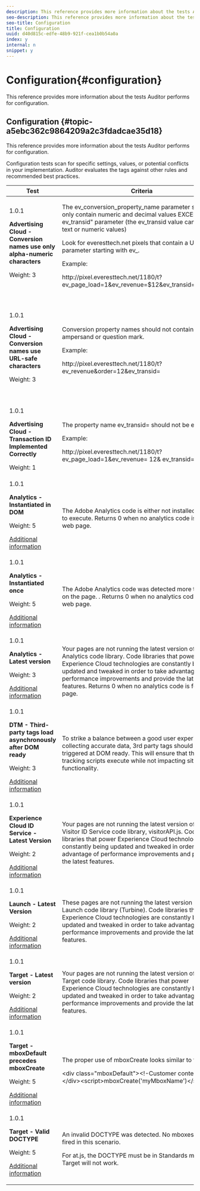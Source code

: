 ```yaml
---
description: This reference provides more information about the tests Auditor performs for configuration.
seo-description: This reference provides more information about the tests Auditor performs for configuration.
seo-title: Configuration
title: Configuration
uuid: d40d815c-edfe-48b9-921f-cea1b0b54a0a
index: y
internal: n
snippet: y
---
```


# Configuration{#configuration}

This reference provides more information about the tests Auditor performs for configuration.

## Configuration {#topic-a5ebc362c9864209a2c3fdadcae35d18}

This reference provides more information about the tests Auditor performs for configuration. 

Configuration tests scan for specific settings, values, or potential conflicts in your implementation. Auditor evaluates the tags against other rules and recommended best practices.

<table id="table_A8A1FC360482447185C8460A18426638"> 
 <thead> 
  <tr> 
   <th colname="col1" class="entry"> Test </th> 
   <th colname="col2" class="entry"> Criteria </th> 
   <th colname="col3" class="entry"> Recommendation </th> 
  </tr>
 </thead>
 <tbody> 
  <tr> 
   <td colname="col1"> 
    <draft-comment>
      1.0.1 
    </draft-comment> <p><b>Advertising Cloud - Conversion names use only alpha-numeric characters</b> </p> <p>Weight: 3 </p> </td> 
   <td colname="col2"> <p>The <span class="codeph"> ev_conversion_property_name</span> parameter should only contain numeric and decimal values EXCEPT for "<span class="codeph"> ev_transid</span>" parameter (the <span class="codeph"> ev_transid</span> value can contain text or numeric values) </p> <p>Look for <span class="codeph"> everesttech.net</span> pixels that contain a URL parameter starting with <span class="codeph"> ev_</span>. </p> <p>Example: </p> <p><span class="codeph"> http://pixel.everesttech.net/1180/t?ev_page_load=1&amp;ev_revenue=$12&amp;ev_transid=1hf74i47 </span> </p> </td> 
   <td colname="col3"> <p> Make sure your transaction property parameters only contain numeric and decimal values. </p> <p> <p>Warning:  Any other value types might cause data loss. </p> </p> </td> 
  </tr> 
  <tr> 
   <td colname="col1"> 
    <draft-comment>
      1.0.1 
    </draft-comment> <p><b>Advertising Cloud - Conversion names use URL-safe characters</b> </p> <p>Weight: 3 </p> </td> 
   <td colname="col2"> <p> Conversion property names should not contain an ampersand or question mark. </p> <p> Example: </p> <p><span class="codeph"> http://pixel.everesttech.net/1180/t?ev_revenue&amp;order=12&amp;ev_transid=</span> </p> </td> 
   <td colname="col3"> <p>Make sure transaction property parameters do not contain a non-encoded ampersand or question mark. These break the URL format. </p> <p> <p>Warning: Property parameters that contain a non-encoded ampersand or question mark, (for example: <span class="codeph"> ev_formComplete?=1</span> or <span class="codeph"> ev_formComplete&amp;Submit=1</span>), might result in data loss. </p> </p> </td> 
  </tr> 
  <tr> 
   <td colname="col1"> 
    <draft-comment>
      1.0.1 
    </draft-comment> <p><b>Advertising Cloud - Transaction ID Implemented Correctly</b> </p> <p>Weight: 1 </p> </td> 
   <td colname="col2"> <p> The property name <span class="codeph"> ev_transid=</span> should not be empty. </p> <p>Example: </p> <p> <span class="codeph"> http://pixel.everesttech.net/1180/t?ev_page_load=1&amp;ev_revenue= 12&amp; ev_transid=</span> </p> </td> 
   <td colname="col3"> <p>The property name <span class="codeph"> ev_transid=</span> should not be left without a value (<span class="codeph"> ev_transid=</span>). If this is left without a value, there could be transaction data loss. Assign a value to the <span class="codeph"> ev_transid=</span> or remove the parameter from the pixel. </p> </td> 
  </tr> 
  <tr> 
   <td colname="col1"> 
    <draft-comment>
      1.0.1 
    </draft-comment> <p><b>Analytics - Instantiated in DOM</b> </p> <p>Weight: 5 </p> <p><a href="https://experiencecloud.adobe.com/resources/help/en_US/sc/implement/impl_testing.html" format="html" scope="external"> Additional information</a> </p> </td> 
   <td colname="col2"> <p> The Adobe Analytics code is either not installed or failing to execute. Returns 0 when no analytics code is found web page. </p> </td> 
   <td colname="col3"> <p>Verify that the Analytics tag is implemented on the page and is not blocked by subsequent script activities. </p> </td> 
  </tr> 
  <tr> 
   <td colname="col1"> 
    <draft-comment>
      1.0.1 
    </draft-comment> <p><b>Analytics - Instantiated once</b> </p> <p>Weight: 5 </p> <p><a href="https://experiencecloud.adobe.com/resources/help/en_US/sc/implement/" format="https" scope="external"> Additional information</a> </p> </td> 
   <td colname="col2"> <p> The Adobe Analytics code was detected more than once on the page. . Returns 0 when no analytics code is found web page. </p> </td> 
   <td colname="col3"> <p>Make sure there is only one Analytics tag on the page. </p> </td> 
  </tr> 
  <tr> 
   <td colname="col1"> 
    <draft-comment>
      1.0.1 
    </draft-comment> <p><b>Analytics - Latest version</b> </p> <p>Weight: 3 </p> <p><a href="https://experiencecloud.adobe.com/resources/help/en_US/sc/appmeasurement/release" format="https" scope="external"> Additional information</a> </p> </td> 
   <td colname="col2"> <p> Your pages are not running the latest version of the Analytics code library. Code libraries that power Experience Cloud technologies are constantly being updated and tweaked in order to take advantage of performance improvements and provide the latest features. Returns 0 when no analytics code is found web page. </p> </td> 
   <td colname="col3"> <p>Install the latest version of the Analytics library. </p> </td> 
  </tr> 
  <tr> 
   <td colname="col1"> 
    <draft-comment>
      1.0.1 
    </draft-comment> <p><b>DTM - Third-party tags load asynchronously after DOM ready</b> </p> <p>Weight: 3 </p> <p><a href="https://experiencecloud.adobe.com/resources/help/en_US/dtm/load_order.html" format="html" scope="external"> Additional information</a> </p> </td> 
   <td colname="col2"> <p>To strike a balance between a good user experience and collecting accurate data, 3rd party tags should be triggered at DOM ready. This will ensure that those tracking scripts execute while not impacting site functionality. </p> </td> 
   <td colname="col3"> <p>Resolve this issue by adjusting all rules that execute 3rd party pixels to fire at DOM Ready. </p> </td> 
  </tr> 
  <tr> 
   <td colname="col1"> 
    <draft-comment>
      1.0.1 
    </draft-comment> <p><b>Experience Cloud ID Service - Latest Version</b> </p> <p>Weight: 2 </p> <p><a href="https://experiencecloud.adobe.com/resources/help/en_US/dtm/macid.html" format="html" scope="external"> Additional information</a> </p> </td> 
   <td colname="col2"> <p> Your pages are not running the latest version of the Visitor ID Service code library, <span class="codeph"> visitorAPI.js</span>. Code libraries that power Experience Cloud technologies are constantly being updated and tweaked in order to take advantage of performance improvements and provide the latest features. </p> </td> 
   <td colname="col3"> <p>Install the latest version of the Visitor ID service library. </p> </td> 
  </tr> 
  <tr> 
   <td colname="col1"> 
    <draft-comment>
      1.0.1 
    </draft-comment> <p><b>Launch - Latest Version</b> </p> <p>Weight: 2 </p> <p><a href="https://docs.adobelaunch.com/getting-started" format="https" scope="external"> Additional information</a> </p> </td> 
   <td colname="col2"> <p>These pages are not running the latest version of the Launch code library (Turbine). Code libraries that power Experience Cloud technologies are constantly being updated and tweaked in order to take advantage of performance improvements and provide the latest features. </p> </td> 
   <td colname="col3"> <p> Update the Launch library by rebuilding and publishing the Launch library. </p> </td> 
  </tr> 
  <tr> 
   <td colname="col1"> 
    <draft-comment>
      1.0.1 
    </draft-comment> <p><b>Target - Latest version</b> </p> <p>Weight: 2 </p> <p><a href="https://experiencecloud.adobe.com/resources/help/en_US/target/dtm/update-target-tool.html" format="html" scope="external"> Additional information</a> </p> </td> 
   <td colname="col2"> <p> Your pages are not running the latest version of the Target code library. Code libraries that power Experience Cloud technologies are constantly being updated and tweaked in order to take advantage of performance improvements and provide the latest features. </p> </td> 
   <td colname="col3"> <p>Install the latest version of the Target library. </p> </td> 
  </tr> 
  <tr> 
   <td colname="col1"> 
    <draft-comment>
      1.0.1 
    </draft-comment> <p><b>Target - mboxDefault precedes mboxCreate </b> </p> <p>Weight: 5 </p> <p><a href="https://experiencecloud.adobe.com/resources/help/en_US/target/ov2/r_target-atjs-mboxcreate.html" format="html" scope="external"> Additional information</a> </p> </td> 
   <td colname="col2"> <p>The proper use of <span class="codeph"> mboxCreate</span> looks similar to this: </p> <p> <span class="codeph"> &lt;div class="mboxDefault"&gt;&lt;!-Customer content--&gt;&lt;/div&gt;&lt;script&gt;mboxCreate('myMboxName')&lt;/script&gt;</span> </p> </td> 
   <td colname="col3"> <p>Be sure to include a <span class="codeph"> &lt;div class="mboxDefault"&gt;&lt;/div&gt;</span> tag before invoking <span class="codeph"> mboxCreate()</span>. at.js will not add one for you. </p> </td> 
  </tr> 
  <tr> 
   <td colname="col1"> 
    <draft-comment>
      1.0.1 
    </draft-comment> <p><b>Target - Valid DOCTYPE</b> </p> <p>Weight: 5 </p> <p><a href="https://experiencecloud.adobe.com/resources/help/en_US/target/ov2/r_target-atjs-mboxcreate.html" format="html" scope="external"> Additional information</a> </p> </td> 
   <td colname="col2"> <p> An invalid DOCTYPE was detected. No mboxes will be fired in this scenario. </p> <p>For at.js, the DOCTYPE must be in Standards mode or Target will not work. </p> </td> 
   <td colname="col3"> <p>Update the DOCTYPE on the page. </p> </td> 
  </tr> 
 </tbody> 
</table>

